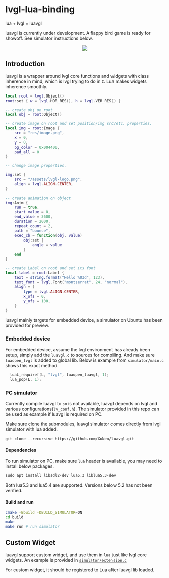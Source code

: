 # lvgl-lua-binding
lua + lvgl = luavgl

luavgl is currently under development. A flappy bird game is ready for showoff. See simulator instructions below.

<p align="center">
  <img src="https://i.ibb.co/nbgYvZW/flappybird.gif" />
</p>

## Introduction

luavgl is a wrapper around lvgl core functions and widgets with class inherence in mind, which is lvgl trying to do in `C`. Lua makes widgets inherence smoothly.

```lua
local root = lvgl.Object()
root:set { w = lvgl.HOR_RES(), h = lvgl.VER_RES() }

-- create obj on root
local obj = root:Object()

-- create image on root and set position/img src/etc. properties.
local img = root:Image {
    src = "res/image.png",
    x = 0,
    y = 0,
    bg_color = 0x004400,
    pad_all = 0
}

-- change image properties.

img:set {
    src = "/assets/lvgl-logo.png",
    align = lvgl.ALIGN.CENTER,
}

-- create animation on object
img:Anim {
    run = true,
    start_value = 0,
    end_value = 3600,
    duration = 2000,
    repeat_count = 2,
    path = "bounce",
    exec_cb = function(obj, value)
        obj:set {
            angle = value
        }
    end
}

-- create Label on root and set its font
local label = root:Label {
    text = string.format("Hello %03d", 123),
    text_font = lvgl.Font("montserrat", 24, "normal"),
    align = {
        type = lvgl.ALIGN.CENTER,
        x_ofs = 0,
        y_ofs = 100,
    }
}


```

luavgl mainly targets for embedded device, a simulator on Ubuntu has been provided for preview.

### Embedded device

For embedded device, assume the lvgl environment has already been setup, simply add the `luavgl.c` to sources for compiling. And make sure `luaopen_lvgl` is added to global lib. Below is example from `simulator/main.c` shows this exact method.

```c
  luaL_requiref(L, "lvgl", luaopen_luavgl, 1);
  lua_pop(L, 1);
```

### PC simulator

Currently compile luavgl to `so` is not available, luavgl depends on lvgl and various configurations(`lv_conf.h`).
The simulator provided in this repo can be used as example if luavgl is required on PC.

Make sure clone the submodules, luavgl simulator comes directly from lvgl simulator with lua added.

```
git clone --recursive https://github.com/XuNeo/luavgl.git
```

#### Dependencies

To run simulator on PC, make sure `lua` header is available, you may need to install below packages.

```
sudo apt install libsdl2-dev lua5.3 liblua5.3-dev
```

Both lua5.3 and lua5.4 are supported. Versions below 5.2 has not been verified.

#### Build and run

```bash
cmake -Bbuild -DBUILD_SIMULATOR=ON
cd build
make
make run # run simulator
```
## Custom Widget

luavgl support custom widget, and use them in `lua` just like lvgl core widgets.
An example is provided in [`simulator/extension.c`](https://github.com/XuNeo/luavgl/blob/master/simulator/extension.c#L62)

For custom widget, it should be registered to Lua after luavgl lib loaded.


